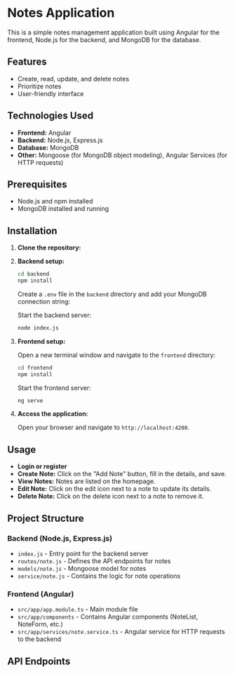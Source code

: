 # Notes Application

This is a simple notes management application built using Angular for the frontend, Node.js for the backend, and MongoDB for the database.

## Features

- Create, read, update, and delete notes
- Prioritize notes
- User-friendly interface

## Technologies Used

- **Frontend:** Angular
- **Backend:** Node.js, Express.js
- **Database:** MongoDB
- **Other:** Mongoose (for MongoDB object modeling), Angular Services (for HTTP requests)

## Prerequisites

- Node.js and npm installed
- MongoDB installed and running

## Installation

1. **Clone the repository:**
2. **Backend setup:**

    ```bash
    cd backend
    npm install
    ```

    Create a `.env` file in the `backend` directory and add your MongoDB connection string:

    Start the backend server:

    ```bash
    node index.js
    ```

3. **Frontend setup:**

    Open a new terminal window and navigate to the `frontend` directory:

    ```bash
    cd frontend
    npm install
    ```

    Start the frontend server:

    ```bash
    ng serve
    ```

4. **Access the application:**

    Open your browser and navigate to `http://localhost:4200`.

## Usage

- **Login or register**
- **Create Note:** Click on the "Add Note" button, fill in the details, and save.
- **View Notes:** Notes are listed on the homepage.
- **Edit Note:** Click on the edit icon next to a note to update its details.
- **Delete Note:** Click on the delete icon next to a note to remove it.

## Project Structure

### Backend (Node.js, Express.js)

- `index.js` - Entry point for the backend server
- `routes/note.js` - Defines the API endpoints for notes
- `models/note.js` - Mongoose model for notes
- `service/note.js` - Contains the logic for note operations

### Frontend (Angular)

- `src/app/app.module.ts` - Main module file
- `src/app/components` - Contains Angular components (NoteList, NoteForm, etc.)
- `src/app/services/note.service.ts` - Angular service for HTTP requests to the backend

## API Endpoints


